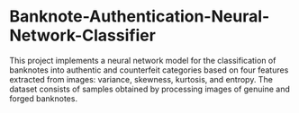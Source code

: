 # Banknote-Authentication-Neural-Network-Classifier
This project implements a neural network model for the classification of banknotes into authentic and counterfeit categories based on four features extracted from images: variance, skewness, kurtosis, and entropy. The dataset consists of samples obtained by processing images of genuine and forged banknotes.
